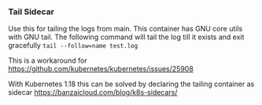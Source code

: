 ### Tail Sidecar

Use this for tailing the logs from main. This container has GNU core utils with GNU tail.
The following command will tail the log till it exists and exit gracefully
````tail --follow=name test.log````

This is a workaround for https://github.com/kubernetes/kubernetes/issues/25908

With Kubernetes 1.18 this can be solved by declaring the tailing container as sidecar
https://banzaicloud.com/blog/k8s-sidecars/

